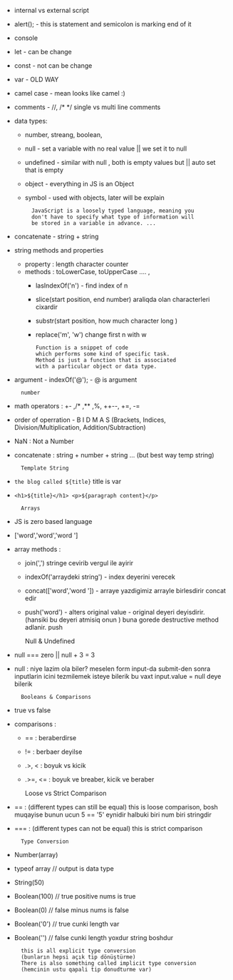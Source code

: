 * internal vs external script
* alert();  - this is statement and semicolon 
            is marking
            end of it
* console
* let - can be change
* const - not can be change
* var - OLD WAY
* camel case - mean looks like camel :)  
* comments - //, /* */ single vs multi line comments
* data types: 
    * number, streang, boolean,
    * null - set a variable with no real  value || we set it to null
    * undefined - similar with null , both is empty values but 
                 || auto set that is empty
    * object - everything in JS is an Object 
    * symbol - used with objects, later will be explain

            JavaScript is a loosely typed language, meaning you 
            don't have to specify what type of information will 
            be stored in a variable in advance. ... 

* concatenate - string + string
* string methods and properties 
    * property : length character counter 
    * methods : toLowerCase, toUpperCase .... ,
      * lasIndexOf('n') - find index of n 
      * slice(start position, end number) araliqda olan characterleri cixardir
      * substr(start position, how much character long )  
      * replace('m', 'w') change first n with w   

            Function is a snippet of code 
            which performs some kind of specific task.
            Method is just a function that is associated
            with a particular object or data type.

* argument - indexOf('@'); - @ is argument 
 
        number
  
* math operators : +- ,/* ,** ,%, ++--, +=, -=
* order of operration - B I D M A S 
                        (Brackets, Indices, Division/Multiplication, Addition/Subtraction)
* NaN : Not a Number 
* concatenate : string + number + string ... (but best way temp string)

        Template String
  
* `the blog called ${title}` title is var 
* `<h1>${title}</h1> <p>${paragraph content}</p>`
  
        Arrays

* JS is zero based language
* ['word','word','word ']
* array methods : 
    * join(',') stringe cevirib vergul ile ayirir
    * indexOf('arraydeki string') - index deyerini verecek
    * concat(['word','word ']) - arraye yazdigimiz arrayle birlesdirir concat edir
    * push('word') - alters original value - original deyeri deyisdirir. 
                    (hansiki bu deyeri atmisiq onun )
                    buna gorede destructive method adlanir.
      push

    

        Null & Undefined
* null === zero || null + 3 = 3
* null : niye lazim ola biler? meselen form input-da
    submit-den sonra inputlarin icini tezmilemek isteye 
    bilerik bu vaxt input.value = null deye bilerik


        Booleans & Comparisons
* true vs false 
* comparisons :
    * == : beraberdirse
    * != : berbaer deyilse
    * .>, < : boyuk vs kicik
    * .>=, <= : boyuk ve breaber, kicik ve beraber
  

        Loose vs Strict Comparison

* == : (different types can still be equal) this is loose comparison, bosh muqayise
        bunun ucun 5 == '5' eynidir halbuki biri num biri
        stringdir
* === : (different types can not be equal) this is strict comparison

       
        Type Conversion

* Number(array) 
* typeof array // output is data type 
* String(50)
* Boolean(100) // true positive nums is true 
* Boolean(0) // false minus nums is false       
* Boolean('0') // true cunki length var     
* Boolean('') // false cunki length yoxdur string boshdur     


        this is all explicit type conversion
        (bunların hepsi açık tip dönüştürme)
        There is also something called implicit type conversion
        (hemcinin ustu qapali tip donudturme var)
